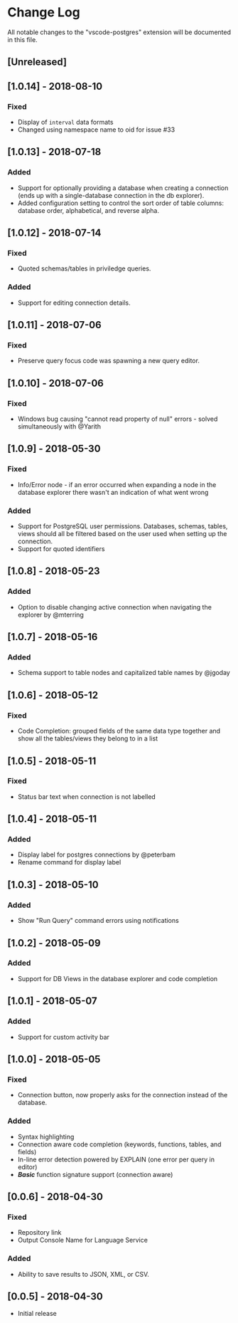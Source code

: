 # Change Log
All notable changes to the "vscode-postgres" extension will be documented in this file.

## [Unreleased]

## [1.0.14] - 2018-08-10
### Fixed
- Display of `interval` data formats
- Changed using namespace name to oid for issue #33

## [1.0.13] - 2018-07-18
### Added
- Support for optionally providing a database when creating a connection (ends up with a single-database connection in the db explorer).
- Added configuration setting to control the sort order of table columns: database order, alphabetical, and reverse alpha.

## [1.0.12] - 2018-07-14
### Fixed
- Quoted schemas/tables in priviledge queries.

### Added
- Support for editing connection details.

## [1.0.11] - 2018-07-06
### Fixed 
- Preserve query focus code was spawning a new query editor.

## [1.0.10] - 2018-07-06
### Fixed 
- Windows bug causing "cannot read property of null" errors - solved simultaneously with @Yarith

## [1.0.9] - 2018-05-30
### Fixed
- Info/Error node - if an error occurred when expanding a node in the database explorer there wasn't an indication of what went wrong

### Added
- Support for PostgreSQL user permissions. Databases, schemas, tables, views should all be filtered based on the user used when setting up the connection.
- Support for quoted identifiers

## [1.0.8] - 2018-05-23
### Added
- Option to disable changing active connection when navigating the explorer by @mterring

## [1.0.7] - 2018-05-16
### Added
- Schema support to table nodes and capitalized table names by @jgoday

## [1.0.6] - 2018-05-12
### Fixed
- Code Completion: grouped fields of the same data type together and show all the tables/views they belong to in a list

## [1.0.5] - 2018-05-11
### Fixed
- Status bar text when connection is not labelled

## [1.0.4] - 2018-05-11
### Added
- Display label for postgres connections by @peterbam
- Rename command for display label

## [1.0.3] - 2018-05-10
### Added
- Show "Run Query" command errors using notifications

## [1.0.2] - 2018-05-09
### Added
- Support for DB Views in the database explorer and code completion

## [1.0.1] - 2018-05-07
### Added
- Support for custom activity bar

## [1.0.0] - 2018-05-05
### Fixed
- Connection button, now properly asks for the connection instead of the database.

### Added
- Syntax highlighting
- Connection aware code completion (keywords, functions, tables, and fields)
- In-line error detection powered by EXPLAIN (one error per query in editor)
- *__Basic__* function signature support (connection aware)

## [0.0.6] - 2018-04-30
### Fixed
- Repository link
- Output Console Name for Language Service

### Added
- Ability to save results to JSON, XML, or CSV.

## [0.0.5] - 2018-04-30
- Initial release